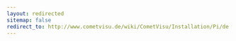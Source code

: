 ```yaml
---
layout: redirected
sitemap: false
redirect_to: http://www.cometvisu.de/wiki/CometVisu/Installation/Pi/de
---
```


